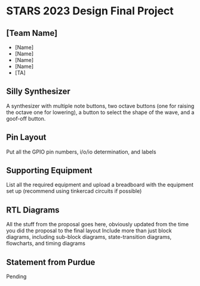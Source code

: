 # STARS 2023 Design Final Project

## [Team Name]
* [Name]
* [Name]
* [Name]
* [Name]
* [TA]

## Silly Synthesizer
A synthesizer with multiple note buttons, two octave buttons (one for raising the octave one for lowering), a button to select the shape of the wave, and a goof-off button.

## Pin Layout
Put all the GPIO pin numbers, i/o/io determination, and labels

## Supporting Equipment
List all the required equipment and upload a breadboard with the equipment set up (recommend using tinkercad circuits if possible)

## RTL Diagrams
All the stuff from the proposal goes here, obviously updated from the time you did the proposal to the final layout
Include more than just block diagrams, including sub-block diagrams, state-transition diagrams, flowcharts, and timing diagrams

## Statement from Purdue
Pending
